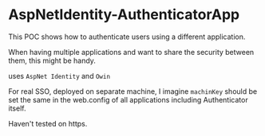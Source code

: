 # AspNetIdentity-AuthenticatorApp

This POC shows how to authenticate users using a different application.

When having multiple applications and want to share the security between them, this might be handy. 

uses `AspNet Identity` and `Owin`

For real SSO, deployed on separate machine, I imagine `machinKey` should be set the same in the web.config of all applications including Authenticator itself. 

Haven't tested on https.
